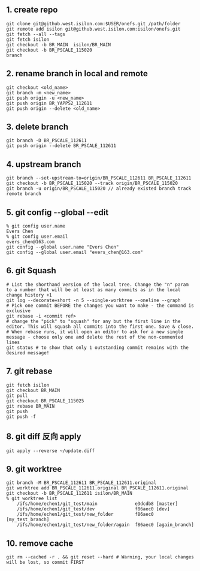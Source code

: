 ## 1. create repo
	git clone git@github.west.isilon.com:$USER/onefs.git /path/folder
	git remote add isilon git@github.west.isilon.com:isilon/onefs.git
	git fetch --all --tags
	git fetch isilon
	git checkout -b BR_MAIN  isilon/BR_MAIN
	git checkout -b BR_PSCALE_115020
	branch

## 2. rename branch in local and remote
	git checkout <old_name>
	git branch -m <new_name>
	git push origin -u <new_name>
	git push origin BR_YAPPS2_112611
	git push origin --delete <old_name>

## 3. delete branch
	git branch -D BR_PSCALE_112611
	git push origin --delete BR_PSCALE_112611

## 4. upstream branch
	git branch --set-upstream-to=origin/BR_PSCALE_112611 BR_PSCALE_112611
	git checkout -b BR_PSCALE_115020 --track origin/BR_PSCALE_115020
	git branch -u origin/BR_PSCALE_115020 // already existed branch track remote branch
	

## 5. git config --global --edit
	% git config user.name
	Evers Chen
	% git config user.email
	evers_chen@163.com
	git config --global user.name "Evers Chen"
	git config --global user.email "evers_chen@163.com"


## 6. git Squash
	# List the shorthand version of the local tree. Change the "n" param to a number that will be at least as many commits as in the local change history +1
	git log --decorate=short -n 5 --single-worktree --oneline --graph
	# Pick one commit BEFORE the changes you want to make - the command is exclusive
	git rebase -i <commit ref>
	# change the "pick" to "squash" for any but the first line in the editor. This will squash all commits into the first one. Save & close.
	# When rebase runs, it will open an editor to ask for a new single message - choose only one and delete the rest of the non-commented lines
	git status # to show that only 1 outstanding commit remains with the desired message!

## 7. git rebase
	git fetch isilon
	git checkout BR_MAIN
	git pull
	git checkout BR_PSCALE_115025
	git rebase BR_MAIN
	git push
	git push -f

## 8. git diff 反向 apply
	git apply --reverse ~/update.diff

## 9. git worktree
	git branch -M BR_PSCALE_112611 BR_PSCALE_112611.original
	git worktree add BR_PSCALE_112611.original BR_PSCALE_112611.original
	git checkout -b BR_PSCALE_112611 isilon/BR_MAIN
	% git worktree list
		/ifs/home/echen1/git_test/main              e3dcdb8 [master]
		/ifs/home/echen1/git_test/dev               f86aec0 [dev]
		/ifs/home/echen1/git_test/new_folder        f86aec0 [my_test_branch]
		/ifs/home/echen1/git_test/new_folder/again  f86aec0 [again_branch]

## 10. remove cache
	git rm --cached -r . && git reset --hard # Warning, your local changes will be lost, so commit FIRST

